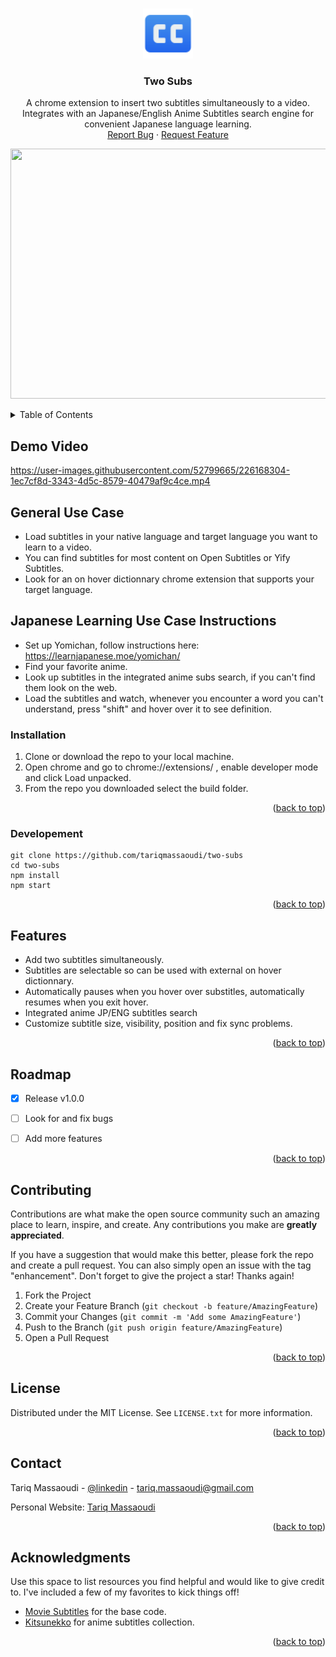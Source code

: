 
<a name="readme-top"></a>



<!-- PROJECT LOGO -->
<br />
<div align="center">
    <img src="readme_images/logo.png" alt="Logo" width="80" height="80">

  <h3 align="center">Two Subs</h3>

  <p align="center">
    A chrome extension to insert two subtitles simultaneously to a video. Integrates with an Japanese/English Anime Subtitles search engine for convenient Japanese language learning. 
    <br />
    <a href="https://github.com/tariqmassaoudi/two-subs/issues">Report Bug</a>
    ·
    <a href="https://github.com/tariqmassaoudi/two-subs/issues">Request Feature</a>
  </p>

</div>
<div><p align="center">
<img  src="https://user-images.githubusercontent.com/52799665/226169357-4d1905f4-859e-49d5-911d-b564c33c60f7.png" width="600" height="400">
</p>
    </div>


<!-- TABLE OF CONTENTS -->
<details>
  <summary>Table of Contents</summary>
  <ol>
    <li>
      <a href="#demo-video">Demo Video</a>
    </li>
      <li><a href="#general-use-case">General Use Case</a></li>
    <li>
      <a href="#japanese-learning-use-case-instructions">Japanese Learning Use Case Instructions</a>
    </li>
    <li><a href="#installation">Installation</a></li>
     <li><a href="#installation">Developement</a></li>
     <li><a href="#features">Features</a></li>
    <li><a href="#roadmap">Roadmap</a></li>
    <li><a href="#contributing">Contributing</a></li>
    <li><a href="#license">License</a></li>
    <li><a href="#contact">Contact</a></li>
    <li><a href="#acknowledgments">Acknowledgments</a></li>
  </ol>
</details>






## Demo Video

https://user-images.githubusercontent.com/52799665/226168304-1ec7cf8d-3343-4d5c-8579-40479af9c4ce.mp4
<!-- GETTING STARTED -->
## General Use Case

* Load subtitles in your native language and target language you want to learn to a video.
* You can find subtitles for most content on Open Subtitles or Yify Subtitles. 
* Look for an on hover dictionnary chrome extension that supports your target language.


## Japanese Learning Use Case Instructions

* Set up Yomichan, follow instructions here: https://learnjapanese.moe/yomichan/
* Find your favorite anime.
* Look up subtitles in the integrated anime subs search, if you can't find them look on the web.
* Load the subtitles and watch, whenever you encounter a word you can't understand, press "shift" and hover over it to see definition. 

### Installation


1. Clone or download the repo to your local machine.
2. Open chrome and go to chrome://extensions/ , enable developer mode and click Load unpacked.
3. From the repo you downloaded select the build folder.


<p align="right">(<a href="#readme-top">back to top</a>)</p>

### Developement

```
git clone https://github.com/tariqmassaoudi/two-subs
cd two-subs
npm install
npm start
```

<p align="right">(<a href="#readme-top">back to top</a>)</p>

<!-- USAGE EXAMPLES -->
## Features

* Add two subtitles simultaneously.
* Subtitles are selectable so can be used with external on hover dictionnary.
* Automatically pauses when you hover over substitles, automatically resumes when you exit hover.
* Integrated anime JP/ENG subtitles search
* Customize subtitle size, visibility, position and fix sync problems.


<p align="right">(<a href="#readme-top">back to top</a>)</p>



<!-- ROADMAP -->
## Roadmap

- [x] Release v1.0.0
- [ ] Look for and fix bugs
- [ ] Add more features



<p align="right">(<a href="#readme-top">back to top</a>)</p>



<!-- CONTRIBUTING -->
## Contributing

Contributions are what make the open source community such an amazing place to learn, inspire, and create. Any contributions you make are **greatly appreciated**.

If you have a suggestion that would make this better, please fork the repo and create a pull request. You can also simply open an issue with the tag "enhancement".
Don't forget to give the project a star! Thanks again!

1. Fork the Project
2. Create your Feature Branch (`git checkout -b feature/AmazingFeature`)
3. Commit your Changes (`git commit -m 'Add some AmazingFeature'`)
4. Push to the Branch (`git push origin feature/AmazingFeature`)
5. Open a Pull Request

<p align="right">(<a href="#readme-top">back to top</a>)</p>



<!-- LICENSE -->
## License

Distributed under the MIT License. See `LICENSE.txt` for more information.

<p align="right">(<a href="#readme-top">back to top</a>)</p>



<!-- CONTACT -->
## Contact

Tariq Massaoudi - [@linkedin](https://www.linkedin.com/in/tariqmassaoudi/) - tariq.massaoudi@gmail.com

Personal Website: [Tariq Massaoudi](https://tariqmassaoudi.com)

<p align="right">(<a href="#readme-top">back to top</a>)</p>



<!-- ACKNOWLEDGMENTS -->
## Acknowledgments

Use this space to list resources you find helpful and would like to give credit to. I've included a few of my favorites to kick things off!

* [Movie Subtitles](https://github.com/gignupg/Movie-Subtitles) for the base code.
* [Kitsunekko](https://kitsunekko.net/) for anime subtitles collection.


<p align="right">(<a href="#readme-top">back to top</a>)</p>



<!-- MARKDOWN LINKS & IMAGES -->
<!-- https://www.markdownguide.org/basic-syntax/#reference-style-links -->
[contributors-shield]: https://img.shields.io/github/contributors/othneildrew/Best-README-Template.svg?style=for-the-badge
[contributors-url]: https://github.com/tariqmassaoudi/two-subs/Best-README-Template/graphs/contributors
[forks-shield]: https://img.shields.io/github/forks/othneildrew/Best-README-Template.svg?style=for-the-badge
[forks-url]: https://github.com/tariqmassaoudi/two-subs/Best-README-Template/network/members
[stars-shield]: https://img.shields.io/packagist/stars/tariqmassaoudi/two-subs
[stars-url]: https://github.com/tariqmassaoudi/two-subs
[issues-shield]: https://img.shields.io/github/issues/othneildrew/Best-README-Template.svg?style=for-the-badge
[issues-url]: https://github.com/tariqmassaoudi/two-subs/Best-README-Template/issues
[license-shield]: https://img.shields.io/github/license/othneildrew/Best-README-Template.svg?style=for-the-badge
[license-url]: https://github.com/tariqmassaoudi/two-subs/Best-README-Template/blob/master/LICENSE.txt
[linkedin-shield]: https://img.shields.io/badge/-LinkedIn-black.svg?style=for-the-badge&logo=linkedin&colorB=555
[linkedin-url]: https://www.linkedin.com/in/tariqmassaoudi/
[product-screenshot]: images/screenshot.png

